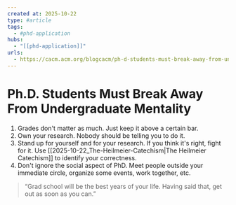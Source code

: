 ```yaml
--- 
created at: 2025-10-22
type: #article
tags:
  - #phd-application
hubs:
  - "[[phd-application]]"
urls:
  - https://cacm.acm.org/blogcacm/ph-d-students-must-break-away-from-undergraduate-mentality/
---
```


# Ph.D. Students Must Break Away From Undergraduate Mentality

1. Grades don't matter as much. Just keep it above a certain bar.
2. Own your research. Nobody should be telling you to do it.
3. Stand up for yourself and for your research. If you think it's right, fight for it. Use [[2025-10-22_The-Heilmeier-Catechism|The Heilmeier Catechism]] to identify your correctness.
4. Don't ignore the social aspect of PhD. Meet people outside your immediate circle, organize some events, work together, etc.

> “Grad school will be the best years of your life. Having said that, get out as soon as you can.”
